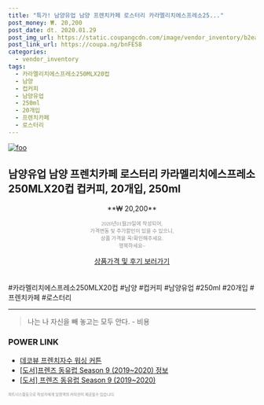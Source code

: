 ```yaml
--- 
title: "특가! 남양유업 남양 프렌치카페 로스터리 카라멜리치에스프레소25..." 
post_money: ₩. 20,200 
post_date: dt. 2020.01.29 
post_img_url: https://static.coupangcdn.com/image/vendor_inventory/b2ea/ca10d974a4de16733c3faa15779c254d5488abb8117362d5c26aab626261.jpg 
post_link_url: https://coupa.ng/bnFE58 
categories: 
  - vendor_inventory 
tags: 
  - 카라멜리치에스프레소250MLX20컵 
  - 남양 
  - 컵커피 
  - 남양유업 
  - 250ml 
  - 20개입 
  - 프렌치카페 
  - 로스터리 
--- 
```

[![foo](https://static.coupangcdn.com/image/vendor_inventory/b2ea/ca10d974a4de16733c3faa15779c254d5488abb8117362d5c26aab626261.jpg)](https://coupa.ng/bnFE58) 

## 남양유업 남양 프렌치카페 로스터리 카라멜리치에스프레소250MLX20컵 컵커피, 20개입, 250ml 
<p style="text-align: center;">**₩ 20,200**</p> 
<p style="text-align: center;"><span style="color: #898c8f; font-family: Georgia,Times,serif; font-size: 0.75em;">2020년01월29일에 작성되어, <br>가격변동 및 추가할인이 있을 수 있으니,<br> 상품 가격을 꼭!확인해주세요.<br>행복하세요~</span> 
</p>	 
<div markdown="0" style="text-align: center;"><a href="https://coupa.ng/bnFE58" class="btn btn--success">상품가격 및 후기 보러가기</a></div> 
<br><br> 
  #카라멜리치에스프레소250MLX20컵 #남양 #컵커피 #남양유업 #250ml #20개입 #프렌치카페 #로스터리 
<hr> 

> 나는 나 자신을 빼 놓고는 모두 안다. - 비용 


### POWER LINK

* <a href="https://blog.naver.com/sakai111/221779321831" target="_blank">데코뷰 프렌치자수 워싱 커튼</a>
* <a href="https://blog.naver.com/santokki14/221766932835" target="_blank">[도서]프렌즈 동유럽 Season 9 (2019~2020) 정보</a>
* <a href="https://blog.naver.com/fasyy4321/221781695142" target="_blank">[도서] 프렌즈 동유럽 Season 9 (2019~2020)</a>

<span style="color: #898c8f; font-family: Georgia,Times,serif; font-size: 0.55em;">파트너스활동으로 작성자에게 일정액의 커미션이 제공될수 있습니다.</span> 
